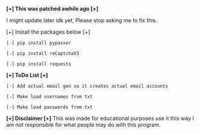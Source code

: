 **[+] This was patched awhile ago [+]**

I might update later idk yet, Please stop asking me to fix this.

[+] Install the packages below [+]

`[-] pip install pypasser`

`[-] pip install reCaptchaV3`

`[-] pip install requests`

**[+] ToDo List [+]**

`[-] Add actual email gen so it creates actual email accounts`

`[-] Make load usernames from txt`

`[-] Make load passwords from txt`

**[+] Disclaimer [+]**
This was made for educational purposes use it this way
I am not responsible for what people may do with this program.
